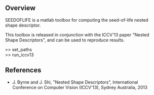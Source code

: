 Overview
--------

SEEDOFLIFE is a matlab toolbox for computing the seed-of-life nested shape descriptor.

This toolbox is released in conjunction with the ICCV'13 paper "Nested Shape Descriptors",
and can be used to reproduce results.

\>\> set_paths  
\>\> run_iccv13  


References
----------
* J. Byrne and J. Shi, "Nested Shape Descriptors", International Conference on Computer Vision (ICCV'13), Sydney Australia, 2013

